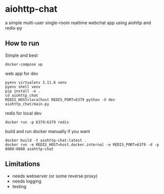 # aiohttp-chat

a simple multi-user single-room realtime webchat app using aiohttp and redis-py

## How to run
Simple and best
```
docker-compose up
```


web app for dev
```
pyenv virtualenv 3.11.6 venv
pyenv shell venv
pip install -e .
cd aiohttp_chat
REDIS_HOST=localhost REDIS_PORT=6379 python -X dev aiohttp_chat/main.py
```

redis for local dev
```
docker run -p 6379:6379 redis
```

build and run docker manually if you want
```
docker build -t aiohttp-chat:latest . 
docker run -e REDIS_HOST=host.docker.internal -e REDIS_PORT=6379 -d -p 8080:8080 aiohttp-chat
```

## Limitations
* needs webserver (or some reverse proxy)
* needs logging
* testing


